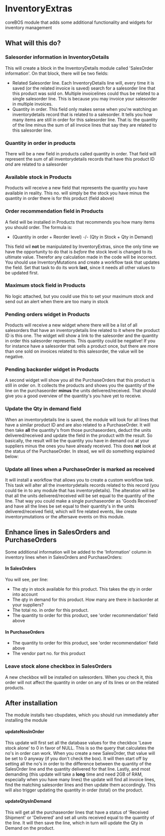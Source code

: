 # InventoryExtras
coreBOS module that adds some additional functionality and widgets for inventory management

## What will this do?
### Salesorder information in InventoryDetails
This will create a block in the InventoryDetails module called 'SalesOrder information'. On that block, there will be two fields:
- Related Salesorder line. Each InventoryDetails line will, every time it is saved (or the related invoice is saved) search for a salesorder line that this product was sold on. Multiple invoicelines could thus be related to a single salesorder line. This is because you may invoice your salesorder in multiple invoices.
- Quantity in order. This field only makes sense when you're watching an inventorydetails record that is related to a salesorder. It tells you how many items are still in order for this salesorder line. That is: the quantity of the line minus the sum of all invoice lines that say they are related to this salesorder line.

### Quantity in order in products
There will be a new field in products called quantity in order. That field will represent the sum of all inventorydetails records that have this product ID *and* are related to a salesorder

### Available stock in Products
Products will receive a new field that represents the quantity you have available in reality. This no. will simply be the stock you have minus the quantity in order there is for this product (field above)

### Order recommendation field in Products
A field will be installed in Products that recommends you how many items you should order. The formula is:
- (Quantity in order + Reorder level) -/- (Qty in Stock + Qty in Demand)

This field wil **not** be manipulated by InventoryExtras, since the only time we have the opportunity to do that is *before* the stock level is changed to its ultimate value. Therefor any calculation made in the code will be incorrect. You should use InventoryMutations and create a workflow task that updates the field. Set that task to do its work **last**, since it needs all other values to be updated first.


### Maximum stock field in Products
No logic attached, but you could use this to set your maximum stock and send out an alert when there are too many in stock

### Pending orders widget in Products
Products will receive a new widget where there will be a list of all salesorders that have an inventorydetails line related to it where the product ID is this one. The widget will show a link to the salesorder and the quantity in order this salesorder represents. This quantity could be negative! If you for instance have a salesorder that sells a product once, but there are more than one sold on invoices related to this salesorder, the value will be negative.

### Pending backorder widget in Products
A second widget will show you all the PurchaseOrders that this product is still in order on. It collects the products and shows you the quantity of the line on the purchaseorder **minus** the units delivered/received. That should give you a good overview of the quantity's you have yet to receive.

### Update the Qty in demand field
When an inventorydetails line is saved, the module will look for all lines that have a similar product ID and are also related to a PurchaseOrder. It will then take **all** the quantity's from those purchaseorders, deduct the units delivered/received and update the field in the product with the result. So basically, the result will be the quantity you have in demand out at your suppliers minus the ones you have already received. This does **not** look at the status of the PurchaseOrder. In stead, we will do something explained below:

### Update all lines when a PurchaseOrder is marked as received
It will install a workflow that allows you to create a custom workflow task. This task will alter all the inventorydetails records related to this record (you could tie in to any module that has inventorydetails). The alteration will be that all the units delivered/received will be set equal to the quantity of the line. That way you could make a single purchaseorder as 'Goods Received' and have all the lines be set equal to their quantity's in the units delivered/received field, which will fire related events, like create inventorymutations or the aftersave events on this module.

## Enhance lines in SalesOrders and PurchaseOrders
Some additional information will be added to the 'Information' column in inventory lines when in SalesOrders and PurchaseOrders:
#### In SalesOrders
You will see, per line:
- The qty in stock available for this product. This takes the qty in order into account
- The qty in demand for this product. How many are there in backorder at your suppliers?
- The total no. in order for this product.
- The quantity to order for this product, see 'order recommendation' field above

#### In PurchaseOrders
- The quantity to order for this product, see 'order recommendation' field above
- The vendor part no. for this product

### Leave stock alone checkbox in SalesOrders
A new checkbox will be installed on salesorders. When you check it, this order will not affect the quantity in order on any of its lines or on the related products.

## After installation
The module installs two cbupdates, which you should run immediately after installing the module
#### updateNosInOrder
This update will first set all the database values for the checkbox 'Leave stock alone' to 0 in favor of NULL. This is so the query that calculates the no's in order can work. When you create a new SalesOrder, that value will be set to 0 anyway (if you don't check the box). It will then start off by setting all the no's in order to the difference between the quantity of the SalesOrder line and the quantity delivered for that line. Lastly, and most demanding (this update will take a **long** time and need 2GB of RAM, especially when you have many lines) the update will find all invoice lines, find the matching salesorder lines and then update them accordingly. This will also trigger updating the quantity in order (total) on the product.
#### updateQtysInDemand
This will get all the purchaseorder lines that have a status of 'Received Shipment' or 'Delivered' and set all units received equal to the quantity of the line. It will then save the line, which in turn will update the Qty in Demand on the product.
